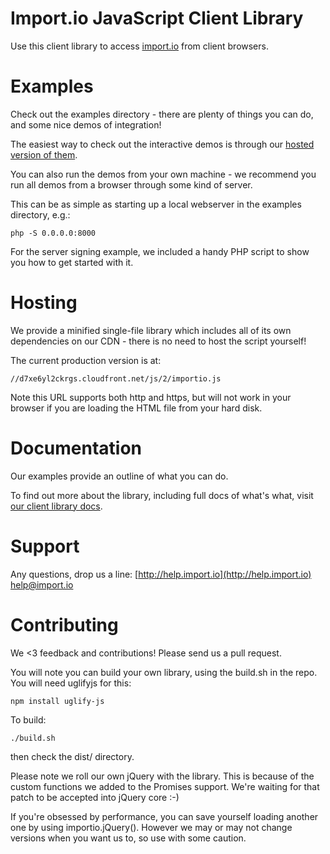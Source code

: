 Import.io JavaScript Client Library
=========

Use this client library to access [import.io](http://data.import.io) from client browsers.

# Examples

Check out the examples directory - there are plenty of things you can do, and some nice demos of integration!

The easiest way to check out the interactive demos is through our [hosted version of them](http://docs.import.io/client-js/).

You can also run the demos from your own machine - we recommend you run all demos from a browser through some kind of server.

This can be as simple as starting up a local webserver in the examples directory, e.g.:

    php -S 0.0.0.0:8000

For the server signing example, we included a handy PHP script to show you how to get started with it.

# Hosting

We provide a minified single-file library which includes all of its own dependencies on our CDN - there is no need to host the script yourself!

The current production version is at:

    //d7xe6yl2ckrgs.cloudfront.net/js/2/importio.js
    
Note this URL supports both http and https, but will not work in your browser if you are loading the HTML file from your hard disk.

# Documentation

Our examples provide an outline of what you can do.

To find out more about the library, including full docs of what's what, visit [our client library docs](http://docs.import.io/guide/clientlibs.html#javascript).

# Support

Any questions, drop us a line:
[http://help.import.io](http://help.import.io)
[help@import.io](mailto:help@import.io)

# Contributing

We <3 feedback and contributions! Please send us a pull request.

You will note you can build your own library, using the build.sh in the repo. You will need uglifyjs for this:

    npm install uglify-js
    
To build:

    ./build.sh
    
then check the dist/ directory.
    
Please note we roll our own jQuery with the library. This is because of the custom functions we added to the Promises support. We're waiting for that patch to be accepted into jQuery core :-)

If you're obsessed by performance, you can save yourself loading another one by using importio.jQuery(). However we may or may not change versions when you want us to, so use with some caution.